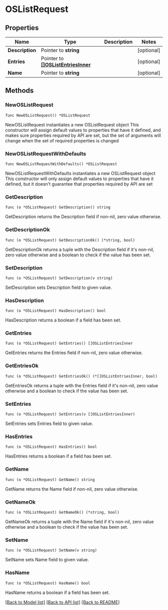 # OSListRequest

## Properties

Name | Type | Description | Notes
------------ | ------------- | ------------- | -------------
**Description** | Pointer to **string** |  | [optional] 
**Entries** | Pointer to [**[]OSListEntriesInner**](OSListEntriesInner.md) |  | [optional] 
**Name** | Pointer to **string** |  | [optional] 

## Methods

### NewOSListRequest

`func NewOSListRequest() *OSListRequest`

NewOSListRequest instantiates a new OSListRequest object
This constructor will assign default values to properties that have it defined,
and makes sure properties required by API are set, but the set of arguments
will change when the set of required properties is changed

### NewOSListRequestWithDefaults

`func NewOSListRequestWithDefaults() *OSListRequest`

NewOSListRequestWithDefaults instantiates a new OSListRequest object
This constructor will only assign default values to properties that have it defined,
but it doesn't guarantee that properties required by API are set

### GetDescription

`func (o *OSListRequest) GetDescription() string`

GetDescription returns the Description field if non-nil, zero value otherwise.

### GetDescriptionOk

`func (o *OSListRequest) GetDescriptionOk() (*string, bool)`

GetDescriptionOk returns a tuple with the Description field if it's non-nil, zero value otherwise
and a boolean to check if the value has been set.

### SetDescription

`func (o *OSListRequest) SetDescription(v string)`

SetDescription sets Description field to given value.

### HasDescription

`func (o *OSListRequest) HasDescription() bool`

HasDescription returns a boolean if a field has been set.

### GetEntries

`func (o *OSListRequest) GetEntries() []OSListEntriesInner`

GetEntries returns the Entries field if non-nil, zero value otherwise.

### GetEntriesOk

`func (o *OSListRequest) GetEntriesOk() (*[]OSListEntriesInner, bool)`

GetEntriesOk returns a tuple with the Entries field if it's non-nil, zero value otherwise
and a boolean to check if the value has been set.

### SetEntries

`func (o *OSListRequest) SetEntries(v []OSListEntriesInner)`

SetEntries sets Entries field to given value.

### HasEntries

`func (o *OSListRequest) HasEntries() bool`

HasEntries returns a boolean if a field has been set.

### GetName

`func (o *OSListRequest) GetName() string`

GetName returns the Name field if non-nil, zero value otherwise.

### GetNameOk

`func (o *OSListRequest) GetNameOk() (*string, bool)`

GetNameOk returns a tuple with the Name field if it's non-nil, zero value otherwise
and a boolean to check if the value has been set.

### SetName

`func (o *OSListRequest) SetName(v string)`

SetName sets Name field to given value.

### HasName

`func (o *OSListRequest) HasName() bool`

HasName returns a boolean if a field has been set.


[[Back to Model list]](../README.md#documentation-for-models) [[Back to API list]](../README.md#documentation-for-api-endpoints) [[Back to README]](../README.md)


